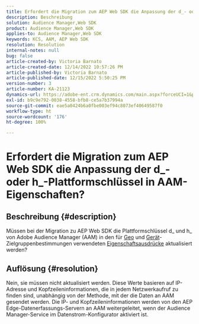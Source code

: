 ```yaml
---
title: Erfordert die Migration zum AEP Web SDK die Anpassung der d_- oder h_-Plattformschlüssel in AAM-Eigenschaften?
description: Beschreibung
solution: Audience Manager,Web SDK
product: Audience Manager,Web SDK
applies-to: Audience Manager,Web SDK
keywords: KCS, AAM, AEP Web SDK
resolution: Resolution
internal-notes: null
bug: false
article-created-by: Victoria Barnato
article-created-date: 12/14/2022 10:57:26 PM
article-published-by: Victoria Barnato
article-published-date: 12/15/2022 5:50:25 PM
version-number: 3
article-number: KA-21123
dynamics-url: https://adobe-ent.crm.dynamics.com/main.aspx?forceUCI=1&pagetype=entityrecord&etn=knowledgearticle&id=4be71faa-027c-ed11-81ac-6045bd006149
exl-id: b9c9e792-0038-4558-bfb8-ce5a7b37994a
source-git-commit: eae5a0424b6a0fbe003ef94c8073ef40649587f0
workflow-type: ht
source-wordcount: '176'
ht-degree: 100%

---
```


# Erfordert die Migration zum AEP Web SDK die Anpassung der d_- oder h_-Plattformschlüssel in AAM-Eigenschaften?

## Beschreibung {#description}


Müssen bei der Migration zu AEP Web SDK die Plattformschlüssel d_ und h_ von Adobe Audience Manager (AAM) in den für [Geo](https://experienceleague.adobe.com/docs/audience-manager/user-guide/features/traits/trait-geotarget-keys.html?lang=de) und [Gerät](https://experienceleague.adobe.com/docs/audience-manager/user-guide/features/traits/trait-device-targeting.html?lang=de)-Zielgruppenbestimmungen verwendeten [Eigenschaftsausdrücke](https://experienceleague.adobe.com/docs/audience-manager/user-guide/features/traits/trait-variable-prefixes.html?lang=de%29%20used%20for%20Geo%20%28https://experienceleague.adobe.com/docs/audience-manager/user-guide/features/traits/trait-geotarget-keys.html?lang=de) aktualisiert werden?


## Auflösung {#resolution}


Nein, sie müssen nicht aktualisiert werden. Diese Werte basieren auf IP-Adresse und Kopfzeileninformationen, die in jedem Netzwerkaufruf zu finden sind, unabhängig von der Methode, mit der die Daten an AAM gesendet werden. Die IP- und Kopfzeileninformationen werden von den AEP Edge-Datenerfassungs-Servern an AAM weitergeleitet, wenn der Audience Manager-Service im Datenstrom-Konfigurator aktiviert ist.
